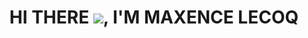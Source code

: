 ## <h1 align="center">HI THERE ![](https://user-images.githubusercontent.com/18350557/176309783-0785949b-9127-417c-8b55-ab5a4333674e.gif), I'M MAXENCE LECOQ</h1>
